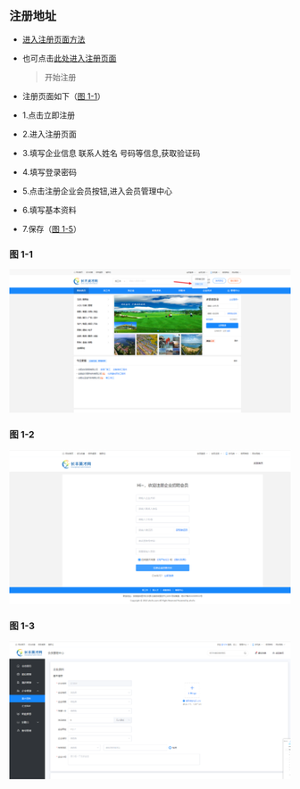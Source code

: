 ## 注册地址 <!-- {docsify-ignore} -->

- <a href="/doc/#/pc/regin/company">进入注册页面方法</a>
- 也可点击<a href="http://www.ahcfrc.com/member/reg/company" target="_blank">此处进入注册页面</a>

  > 开始注册

- 注册页面如下（<a href="./images/Snipaste_2022-07-21_13-52-25.png">图 1-1</a>）
- 1.点击立即注册
- 2.进入注册页面
- 3.填写企业信息 联系人姓名 号码等信息,获取验证码
- 4.填写登录密码
- 5.点击注册企业会员按钮,进入会员管理中心
- 6.填写基本资料
- 7.保存（<a href="/doc/#/pc/regin/personal?id=图1-4">图 1-5</a>）

### 图 1-1<!-- {docsify-ignore} -->

![1-1](images/3-7.png)

### 图 1-2<!-- {docsify-ignore} -->

![1-1](images/3-3.png)


### 图 1-3<!-- {docsify-ignore} -->

![1-1](images/3-5.png)





